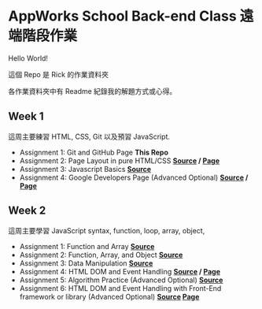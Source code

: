 # AppWorks School Back-end Class 遠端階段作業

Hello World!

這個 Repo 是 Rick 的作業資料夾

各作業資料夾中有 Readme 紀錄我的解題方式或心得。

## Week 1

這周主要練習 HTML, CSS, Git 以及預習 JavaScript.

- Assignment 1: Git and GitHub Page **This Repo**
- Assignment 2: Page Layout in pure HTML/CSS **[Source](https://github.com/nauish/remote-assignments/tree/main/Week-1/Assignment-)
  / [Page](https://nauish.github.io/remote-assignments/Week-1/Assignment-2/)**
- Assignment 3: Javascript Basics **[Source](https://github.com/nauish/remote-assignments/tree/main/Week-1/Assignment-3)**
- Assignment 4: Google Developers Page (Advanced Optional) **[Source](https://github.com/nauish/remote-assignments/tree/main/Week-1/Assignment-4) / [Page](https://nauish.github.io/remote-assignments/Week-1/Assignment-4/)**

## Week 2

這周主要學習 JavaScript syntax, function, loop, array, object,

- Assignment 1: Function and Array **[Source](https://github.com/nauish/remote-assignments/tree/main/Week-2/Assignment-1)**
- Assignment 2: Function, Array, and Object
  **[Source](https://github.com/nauish/remote-assignments/tree/main/Week-2/Assignment-2)**
- Assignment 3: Data Manipulation
  **[Source](https://github.com/nauish/remote-assignments/tree/main/Week-2/Assignment-3)**
- Assignment 4: HTML DOM and Event Handling
  **[Source](https://github.com/nauish/remote-assignments/tree/main/Week-2/Assignment-4) / [Page](https://nauish.github.io/remote-assignments/Week-2/Assignment-4/)**
- Assignment 5: Algorithm Practice (Advanced Optional) **[Source](https://github.com/nauish/remote-assignments/tree/main/Week-2/Assignment-5)**
- Assignment 6: HTML DOM and Event Handling with Front-End framework or library (Advanced Optional) **[Source](https://github.com/nauish/remote-assignments/tree/main/Week-2/Assignment-6) [Page](https://nauish.github.io/remote-assignments/Week-2/Assignment-6/build/)**
